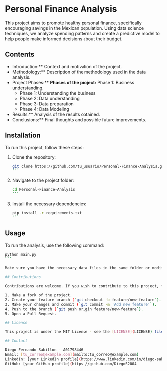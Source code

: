 # Personal Finance Analysis

This project aims to promote healthy personal finance, specifically encouraging savings in the Mexican population. Using data science techniques, we analyze spending patterns and create a predictive model to help people make informed decisions about their budget.

## Contents

- Introduction:** Context and motivation of the project.
- Methodology:** Description of the methodology used in the data analysis.
- Project Phases:** **Phases of the project:** Phase 1: Business understanding.
  - Phase 1: Understanding the business
  - Phase 2: Data understanding
  - Phase 3: Data preparation
  - Phase 4: Data Modeling
- Results:** Analysis of the results obtained.
- Conclusions:** Final thoughts and possible future improvements.

## Installation

To run this project, follow these steps:

1. Clone the repository:
   ````bash
   git clone https://github.com/tu_usuario/Personal-Finance-Analysis.git
   ```

2. Navigate to the project folder:
   ````bash
   cd Personal-Finance-Analysis
   ```

3. Install the necessary dependencies:
   ````bash
   pip install -r requirements.txt
   ```

## Usage

To run the analysis, use the following command:

````bash
python main.py
```

Make sure you have the necessary data files in the same folder or modify the path in the code accordingly.

## Contributions

Contributions are welcome. If you wish to contribute to this project, follow these steps:

1. Make a fork of the project.
2. Create your feature branch (`git checkout -b feature/new-feature`).
3. Make your changes and commit (`git commit -m 'Add new feature'`).
4. Push to the branch (`git push origin feature/new-feature`).
5. Open a Pull Request.

## License

This project is under the MIT License - see the [LICENSE](LICENSE) file for details.

## Contact

Diego Fernando Sabillon - A01798446  
Email: [tu_correo@example.com](mailto:tu_correo@example.com)  
LinkedIn: [your LinkedIn profile](https://www.linkedin.com/in/diego-sabillon-9ab601229/)  
GitHub: [your GitHub profile](https://github.com/DiegoS2004
